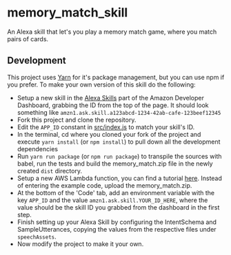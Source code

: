 # memory_match_skill
An Alexa skill that let's you play a memory match game, where you match pairs of cards.

## Development
This project uses [Yarn](https://github.com/yarnpkg/yarn) for it's package management, but you can use npm if you prefer.
To make your own version of this skill do the following:
 * Setup a new skill in the [Alexa Skills](https://developer.amazon.com/edw/home.html#/skills/list) part of the Amazon Developer Dashboard, grabbing the ID from the top of the page.  It should look something like `amzn1.ask.skill.a123abcd-1234-42ab-cafe-123beef12345`
 * Fork this project and clone the repository.
 * Edit the `APP_ID` constant in [src/index.js](https://github.com/markmsmith/memory_match_skill/blob/master/src/index.js#L24) to match your skill's ID.
 * In the terminal, cd where you cloned your fork of the project and execute `yarn install` (or `npm install`) to pull down all the development dependencies
 * Run `yarn run package` (or `npm run package`) to transpile the sources with babel, run the tests and build the memory_match.zip file in the newly created `dist` directory.
 * Setup a new AWS Lambda function, you can find a tutorial [here](https://developer.amazon.com/public/solutions/alexa/alexa-skills-kit/docs/developing-an-alexa-skill-as-a-lambda-function).  Instead of entering the example code, upload the memory_match.zip.
 * At the bottom of the 'Code' tab, add an environment variable with the key `APP_ID` and the value `amzn1.ask.skill.YOUR_ID_HERE`, where the value should be the skill ID you grabbed from the dashboard in the first step.
 * Finish setting up your Alexa Skill by configuring the IntentSchema and SampleUtterances, copying the values from the respective files under `speechAssets`.
 * Now modify the project to make it your own.
 
